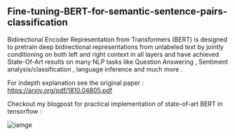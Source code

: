 ## Fine-tuning-BERT-for-semantic-sentence-pairs-classification

Bidirectional Encoder Representation from Transformers (BERT) is designed to pretrain deep bidirectional representations from
unlabeled text by jointly conditioning on both left and right context in all layers and have achieved State-Of-Art results on many NLP tasks like Question Answering , Sentiment analysis/classification , language inference and much more .

For indepth explanation see the original paper : https://arxiv.org/pdf/1810.04805.pdf

Checkout my blogpost for practical implementation of state-of-art BERT in tensorflow : 

![iamge](https://www.revuze.it/wp-content/uploads/2020/06/3-reasons-why-bert-is-game-changer-in-NLP-1024x496.png)

